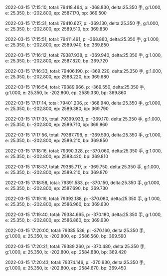 2022-03-15 17:15:10, total: 79418.464, p: -368.830, delta:25.350 手, g:1.000, e: 25.350, b: -202.800, ep: 2587.170, bp: 369.500

2022-03-15 17:15:31, total: 79410.627, p: -369.130, delta:25.350 手, g:1.000, e: 25.350, b: -202.800, ep: 2589.510, bp: 369.830

2022-03-15 17:15:51, total: 79411.491, p: -368.860, delta:25.350 手, g:1.000, e: 25.350, b: -202.800, ep: 2589.940, bp: 369.850

2022-03-15 17:16:12, total: 79387.938, p: -369.940, delta:25.350 手, g:1.000, e: 25.350, b: -202.800, ep: 2587.820, bp: 369.720

2022-03-15 17:16:33, total: 79406.190, p: -369.220, delta:25.350 手, g:1.000, e: 25.350, b: -202.800, ep: 2588.220, bp: 369.680

2022-03-15 17:16:54, total: 79389.966, p: -369.550, delta:25.350 手, g:1.000, e: 25.350, b: -202.800, ep: 2589.330, bp: 369.860

2022-03-15 17:17:14, total: 79401.206, p: -368.940, delta:25.350 手, g:1.000, e: 25.350, b: -202.800, ep: 2589.380, bp: 369.790

2022-03-15 17:17:35, total: 79399.933, p: -369.170, delta:25.350 手, g:1.000, e: 25.350, b: -202.800, ep: 2589.710, bp: 369.860

2022-03-15 17:17:56, total: 79387.798, p: -369.590, delta:25.350 手, g:1.000, e: 25.350, b: -202.800, ep: 2589.210, bp: 369.850

2022-03-15 17:18:16, total: 79390.328, p: -370.060, delta:25.350 手, g:1.000, e: 25.350, b: -202.800, ep: 2588.420, bp: 369.810

2022-03-15 17:18:37, total: 79385.717, p: -369.750, delta:25.350 手, g:1.000, e: 25.350, b: -202.800, ep: 2589.210, bp: 369.870

2022-03-15 17:18:58, total: 79391.583, p: -370.150, delta:25.350 手, g:1.000, e: 25.350, b: -202.800, ep: 2587.690, bp: 369.730

2022-03-15 17:19:19, total: 79392.188, p: -370.080, delta:25.350 手, g:1.000, e: 25.350, b: -202.800, ep: 2586.960, bp: 369.630

2022-03-15 17:19:40, total: 79384.665, p: -370.180, delta:25.350 手, g:1.000, e: 25.350, b: -202.800, ep: 2586.860, bp: 369.630

2022-03-15 17:20:00, total: 79385.536, p: -370.160, delta:25.350 手, g:1.000, e: 25.350, b: -202.800, ep: 2586.560, bp: 369.590

2022-03-15 17:20:21, total: 79389.260, p: -370.480, delta:25.350 手, g:1.000, e: 25.350, b: -202.800, ep: 2584.880, bp: 369.420

2022-03-15 17:20:43, total: 79374.146, p: -370.930, delta:25.350 手, g:1.000, e: 25.350, b: -202.800, ep: 2584.670, bp: 369.450